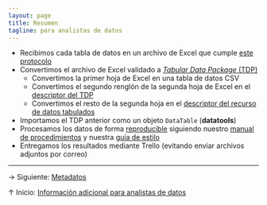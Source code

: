 ```yaml
---
layout: page
title: Resumen
tagline: para analistas de datos
---
```


- Recibimos cada tabla de datos en un archivo de Excel que cumple [este protocolo](../index.html)
- Convertimos el archivo de Excel validado a [_Tabular Data Package_ (TDP)](https://frictionlessdata.io/docs/tabular-data-package/)
    - Convertimos la primer hoja de Excel en una tabla de datos CSV
    - Convertimos el segundo renglón de la segunda hoja de Excel en el [descriptor del TDP](https://frictionlessdata.io/specs/tabular-data-package/)
    - Convertimos el resto de la segunda hoja en el [descriptor del recurso de datos tabulados](http://frictionlessdata.io/specs/tabular-data-resource/)
- Importamos el TDP anterior como un objeto `DataTable` (**datatools**)
- Procesamos los datos de forma [reproducible](http://kbroman.org/steps2rr/) siguiendo nuestro [manual de procedimientos](https://bitbucket.org/IslasGECI/analisis/src/default/README.md) y nuestra [guía de estilo](../../ciencia_de_datos/guia_de_estilo.html)
- Entregamos los resultados mediante Trello (evitando enviar archivos adjuntos por correo)

---

&rarr; Siguiente: [Metadatos](metadatos.html)

&uarr; Inicio: [Información adicional para analistas de datos](index.html)
